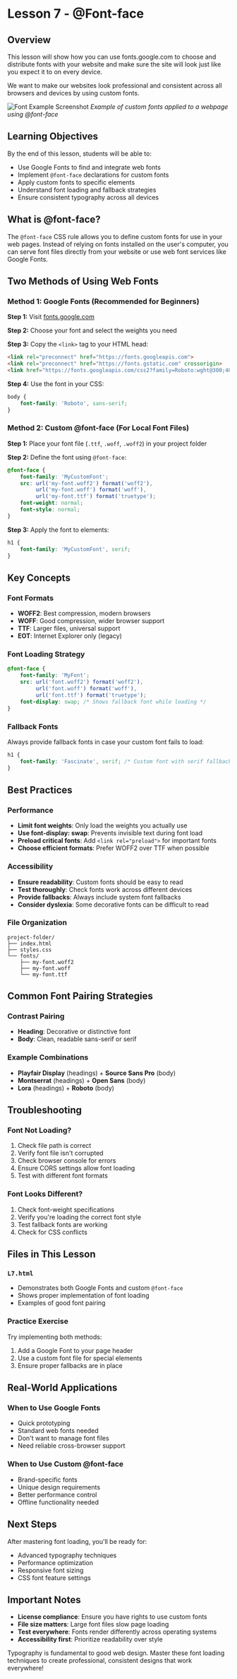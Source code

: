 # Lesson 7 - @Font-face

## Overview

This lesson will show how you can use fonts.google.com to choose and distribute fonts with your website and make sure the site will look just like you expect it to on every device.

We want to make our websites look professional and consistent across all browsers and devices by using custom fonts.

![Font Example Screenshot](screenshot.png)
*Example of custom fonts applied to a webpage using @font-face* 


## Learning Objectives

By the end of this lesson, students will be able to:

- Use Google Fonts to find and integrate web fonts
- Implement `@font-face` declarations for custom fonts
- Apply custom fonts to specific elements
- Understand font loading and fallback strategies
- Ensure consistent typography across all devices

## What is @font-face?

The `@font-face` CSS rule allows you to define custom fonts for use in your web pages. Instead of relying on fonts installed on the user's computer, you can serve font files directly from your website or use web font services like Google Fonts.

## Two Methods of Using Web Fonts

### Method 1: Google Fonts (Recommended for Beginners)

**Step 1:** Visit [fonts.google.com](https://fonts.google.com)

**Step 2:** Choose your font and select the weights you need

**Step 3:** Copy the `<link>` tag to your HTML head:
```html
<link rel="preconnect" href="https://fonts.googleapis.com">
<link rel="preconnect" href="https://fonts.gstatic.com" crossorigin>
<link href="https://fonts.googleapis.com/css2?family=Roboto:wght@300;400;700&display=swap" rel="stylesheet">
```

**Step 4:** Use the font in your CSS:
```css
body {
    font-family: 'Roboto', sans-serif;
}
```

### Method 2: Custom @font-face (For Local Font Files)

**Step 1:** Place your font file (`.ttf`, `.woff`, `.woff2`) in your project folder

**Step 2:** Define the font using `@font-face`:
```css
@font-face {
    font-family: 'MyCustomFont';
    src: url('my-font.woff2') format('woff2'),
         url('my-font.woff') format('woff'),
         url('my-font.ttf') format('truetype');
    font-weight: normal;
    font-style: normal;
}
```

**Step 3:** Apply the font to elements:
```css
h1 {
    font-family: 'MyCustomFont', serif;
}
```

## Key Concepts

### Font Formats
- **WOFF2**: Best compression, modern browsers
- **WOFF**: Good compression, wider browser support
- **TTF**: Larger files, universal support
- **EOT**: Internet Explorer only (legacy)

### Font Loading Strategy
```css
@font-face {
    font-family: 'MyFont';
    src: url('font.woff2') format('woff2'),
         url('font.woff') format('woff'),
         url('font.ttf') format('truetype');
    font-display: swap; /* Shows fallback font while loading */
}
```

### Fallback Fonts
Always provide fallback fonts in case your custom font fails to load:
```css
h1 {
    font-family: 'Fascinate', serif; /* Custom font with serif fallback */
}
```

## Best Practices

### Performance
- **Limit font weights**: Only load the weights you actually use
- **Use font-display: swap**: Prevents invisible text during font load
- **Preload critical fonts**: Add `<link rel="preload">` for important fonts
- **Choose efficient formats**: Prefer WOFF2 over TTF when possible

### Accessibility
- **Ensure readability**: Custom fonts should be easy to read
- **Test thoroughly**: Check fonts work across different devices
- **Provide fallbacks**: Always include system font fallbacks
- **Consider dyslexia**: Some decorative fonts can be difficult to read

### File Organization
```
project-folder/
├── index.html
├── styles.css
└── fonts/
    ├── my-font.woff2
    ├── my-font.woff
    └── my-font.ttf
```

## Common Font Pairing Strategies

### Contrast Pairing
- **Heading**: Decorative or distinctive font
- **Body**: Clean, readable sans-serif or serif

### Example Combinations
- **Playfair Display** (headings) + **Source Sans Pro** (body)
- **Montserrat** (headings) + **Open Sans** (body)
- **Lora** (headings) + **Roboto** (body)

## Troubleshooting

### Font Not Loading?
1. Check file path is correct
2. Verify font file isn't corrupted
3. Check browser console for errors
4. Ensure CORS settings allow font loading
5. Test with different font formats

### Font Looks Different?
1. Check font-weight specifications
2. Verify you're loading the correct font style
3. Test fallback fonts are working
4. Check for CSS conflicts

## Files in This Lesson

### `L7.html`
- Demonstrates both Google Fonts and custom `@font-face`
- Shows proper implementation of font loading
- Examples of good font pairing

### Practice Exercise
Try implementing both methods:
1. Add a Google Font to your page header
2. Use a custom font file for special elements
3. Ensure proper fallbacks are in place

## Real-World Applications

### When to Use Google Fonts
- Quick prototyping
- Standard web fonts needed
- Don't want to manage font files
- Need reliable cross-browser support

### When to Use Custom @font-face
- Brand-specific fonts
- Unique design requirements
- Better performance control
- Offline functionality needed

## Next Steps

After mastering font loading, you'll be ready for:
- Advanced typography techniques
- Performance optimization
- Responsive font sizing
- CSS font feature settings

## Important Notes

- **License compliance**: Ensure you have rights to use custom fonts
- **File size matters**: Large font files slow page loading
- **Test everywhere**: Fonts render differently across operating systems
- **Accessibility first**: Prioritize readability over style

Typography is fundamental to good web design. Master these font loading techniques to create professional, consistent designs that work everywhere!
